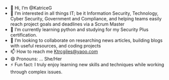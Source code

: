 - 👋 Hi, I’m @KatriceG
- 👀 I’m interested in all things IT; be it Information Security, Technology, Cyber Security, Government and Compliance, and helping teams easily reach project goals and deadlines via a Scrum Master
- 🌱 I’m currently learning python and studying for my Security Plus certification.
- 💞️ I’m looking to collaborate on researching news articles, building blogs with useful resources, and coding projects
- 📫 How to reach me  Ktrcgiles@yaoo.com
- 😄 Pronouns: ... She/Her
- ⚡ Fun fact:  I truly enjoy learning new skills and techniques while working through complex issues.

<!---
KatriceG/KatriceG is a ✨ special ✨ repository because its `README.md` (this file) appears on your GitHub profile.
You can click the Preview link to take a look at your changes.
--->
